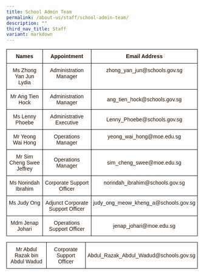```yaml
---
title: School Admin Team
permalink: /about-us/staff/school-admin-team/
description: ""
third_nav_title: Staff
variant: markdown
---
```

<style type="text/css">
.tg  {border-collapse:collapse;border-spacing:0;}
.tg td{border-color:black;border-style:solid;border-width:1px;font-family:Arial, sans-serif;font-size:14px;
  overflow:hidden;padding:10px 5px;word-break:normal;}
.tg th{border-color:black;border-style:solid;border-width:1px;font-family:Arial, sans-serif;font-size:14px;
  font-weight:normal;overflow:hidden;padding:10px 5px;word-break:normal;}
.tg .tg-4fvk{background-color:#FFF;color:#241102;text-align:center;vertical-align:middle}
.tg .tg-fy9d{background-color:#FFF;color:#241102;font-weight:bold;text-align:center;vertical-align:top}
.tg .tg-bbr4{background-color:#FFF;color:#241102;text-align:center;vertical-align:top}
</style>
<table class="tg">
<thead>
  <tr>
    <th class="tg-fy9d">Names</th>
    <th class="tg-fy9d">Appointment</th>
    <th class="tg-fy9d">Email Address</th>
  </tr>
</thead>
<tbody>
  <tr>
    <td class="tg-bbr4"><span style="font-weight:400;color:#241102">Ms Zhong Yan Jun Lydia</span></td>
    <td class="tg-bbr4"><span style="font-weight:400;color:#241102">Administration Manager</span></td>
    <td class="tg-bbr4"><span style="font-weight:400;color:#241102">zhong_yan_jun@schools.gov.sg</span></td>
  </tr>
  <tr>
    <td class="tg-4fvk">Mr Ang Tien Hock </td>
    <td class="tg-4fvk">Administration Manager </td>
    <td class="tg-4fvk">ang_tien_hock@schools.gov.sg </td>
  </tr>
<tr>
    <td class="tg-4fvk">Ms Lenny Phoebe </td>
    <td class="tg-4fvk">Administrative Executive </td>
    <td class="tg-4fvk">Lenny_Phoebe@schools.gov.sg </td>
  </tr>
  <tr>
    <td class="tg-bbr4"><span style="font-weight:400;color:#241102">Mr Yeong Wai Hong</span></td>
    <td class="tg-bbr4"><span style="font-weight:400;color:#241102">Operations Manager</span></td>
    <td class="tg-bbr4"><span style="font-weight:400;color:#241102">yeong_wai_hong@moe.edu.sg</span></td>
  </tr>
  <tr>
    <td class="tg-4fvk"> Mr Sim Cheng Swee Jeffrey</td>
    <td class="tg-4fvk">Operations Manager </td>
    <td class="tg-4fvk"> sim_cheng_swee@moe.edu.sg</td>
  </tr>
  <tr>
  </tr>
  <tr>
    <td class="tg-bbr4"><span style="font-weight:400;color:#241102">Ms Norindah Ibrahim</span></td>
    <td class="tg-bbr4"><span style="font-weight:400;color:#241102">Corporate Support Officer</span></td>
    <td class="tg-bbr4"><span style="font-weight:400;color:#241102">norindah_ibrahim@schools.gov.sg</span></td>
  </tr>
  <tr>
    <td class="tg-bbr4"><span style="font-weight:400;color:#241102">Ms Judy Ong</span></td>
    <td class="tg-bbr4"><span style="font-weight:400;color:#241102">Adjunct Corporate Support Officer</span></td>
    <td class="tg-bbr4"><span style="font-weight:400;color:#241102">judy_ong_meow_kheng_a@schools.gov.sg</span><br></td>
  </tr>
  <tr>
    <td class="tg-4fvk"> Mdm Jenap Johari</td>
    <td class="tg-4fvk"> Operations Support Officer</td>
    <td class="tg-4fvk">jenap_johari@moe.edu.sg </td> 
  </tr>
</tbody>
</table>
 
<table class="tg">
<thead>
  <tr>
		
 <td class="tg-bbr4"><span style="font-weight:400;color:#241102">Mr Abdul Razak bin Abdul Wadud</span></td>
   
<td class="tg-bbr4"><span style="font-weight:400;color:#241102">Corporate Support Officer</span></td>  <td class="tg-4fvk">Abdul_Razak_Abdul_Wadud@schools.gov.sg



</td></tr></thead></table>